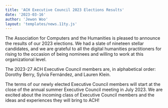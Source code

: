 ```yaml
---
title: 'ACH Executive Council 2023 Elections Results'
date: '2023-03-16'
author: 'Jewon Woo'
layout: 'templates/news.11ty.js'
---
```

The Association for Computers and the Humanities is pleased to announce the results of our 2023 elections. We had a slate of nineteen stellar candidates, and we are grateful to all the digital humanities practitioners for rising to the occasion of being nominees and willing to work at this organizational level.

The 2023-27 ACH Executive Council members are, in alphabetical order: Dorothy Berry, Sylvia Fernández, and Lauren Klein.

The terms of our newly elected Executive Council members will start at the close of the annual summer Executive Council meeting in July 2023. We are excited about the incoming class of Executive Council members and the ideas and experiences they will bring to ACH!
